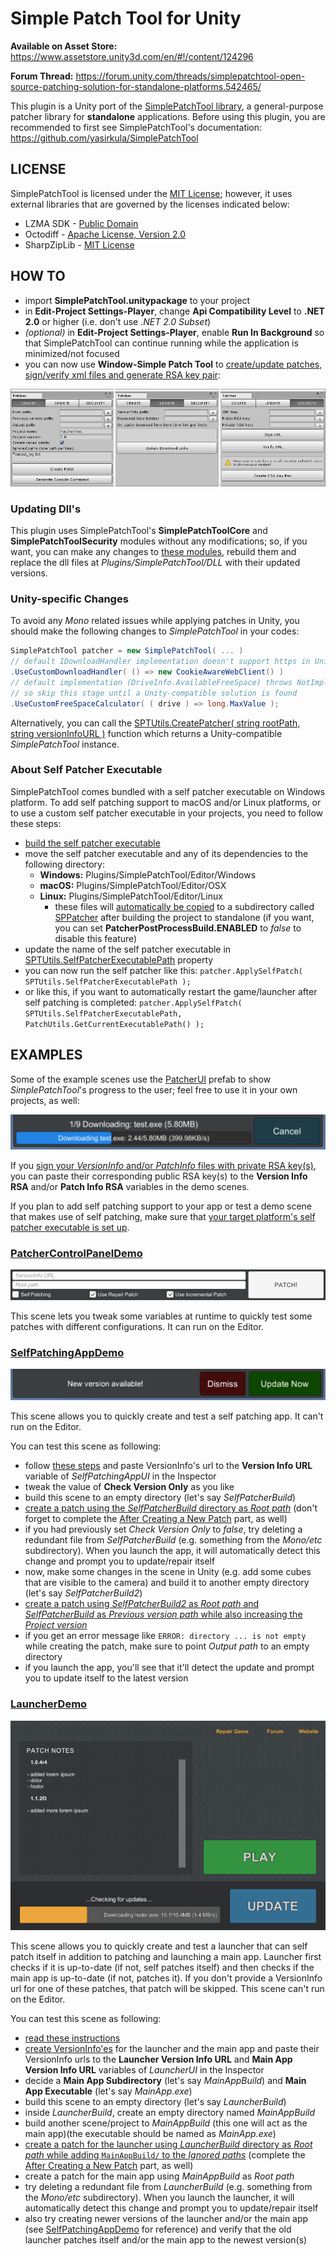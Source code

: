# Simple Patch Tool for Unity

**Available on Asset Store:** https://www.assetstore.unity3d.com/en/#!/content/124296

**Forum Thread:** https://forum.unity.com/threads/simplepatchtool-open-source-patching-solution-for-standalone-platforms.542465/

This plugin is a Unity port of the [SimplePatchTool library](https://github.com/yasirkula/SimplePatchTool), a general-purpose patcher library for **standalone** applications. Before using this plugin, you are recommended to first see SimplePatchTool's documentation: https://github.com/yasirkula/SimplePatchTool

## LICENSE

SimplePatchTool is licensed under the [MIT License](LICENSE); however, it uses external libraries that are governed by the licenses indicated below:

- LZMA SDK - [Public Domain](https://www.7-zip.org/sdk.html)
- Octodiff - [Apache License, Version 2.0](https://github.com/OctopusDeploy/Octodiff/blob/master/LICENSE.txt)
- SharpZipLib - [MIT License](https://github.com/icsharpcode/SharpZipLib/blob/master/LICENSE.txt)

## HOW TO

- import **SimplePatchTool.unitypackage** to your project
- in **Edit-Project Settings-Player**, change **Api Compatibility Level** to **.NET 2.0** or higher (i.e. don't use *.NET 2.0 Subset*)
- *(optional)* in **Edit-Project Settings-Player**, enable **Run In Background** so that SimplePatchTool can continue running while the application is minimized/not focused
- you can now use **Window-Simple Patch Tool** to [create/update patches, sign/verify xml files and generate RSA key pair](https://github.com/yasirkula/SimplePatchTool/wiki):

![editor_window](Images/editor-window.png)

### Updating Dll's

This plugin uses SimplePatchTool's **SimplePatchToolCore** and **SimplePatchToolSecurity** modules without any modifications; so, if you want, you can make any changes to [these modules](https://github.com/yasirkula/SimplePatchTool), rebuild them and replace the dll files at *Plugins/SimplePatchTool/DLL* with their updated versions.

### Unity-specific Changes

To avoid any *Mono* related issues while applying patches in Unity, you should make the following changes to *SimplePatchTool* in your codes:

```csharp
SimplePatchTool patcher = new SimplePatchTool( ... )
// default IDownloadHandler implementation doesn't support https in Unity
.UseCustomDownloadHandler( () => new CookieAwareWebClient() )
// default implementation (DriveInfo.AvailableFreeSpace) throws NotImplementedException in Unity 5.6.2,
// so skip this stage until a Unity-compatible solution is found
.UseCustomFreeSpaceCalculator( ( drive ) => long.MaxValue );
```

Alternatively, you can call the [SPTUtils.CreatePatcher( string rootPath, string versionInfoURL )](Plugins/SimplePatchTool/Scripts/SPTUtils.cs) function which returns a Unity-compatible *SimplePatchTool* instance.

### About Self Patcher Executable

SimplePatchTool comes bundled with a self patcher executable on Windows platform. To add self patching support to macOS and/or Linux platforms, or to use a custom self patcher executable in your projects, you need to follow these steps:

- [build the self patcher executable](https://github.com/yasirkula/SimplePatchTool/wiki/Creating-Self-Patcher-Executable)
- move the self patcher executable and any of its dependencies to the following directory:
  - **Windows:** Plugins/SimplePatchTool/Editor/Windows
  - **macOS:** Plugins/SimplePatchTool/Editor/OSX
  - **Linux:** Plugins/SimplePatchTool/Editor/Linux
    - these files will [automatically be copied](Plugins/SimplePatchTool/Editor/PatcherPostProcessBuild.cs) to a subdirectory called [SPPatcher](https://github.com/yasirkula/SimplePatchTool/blob/master/SimplePatchToolCore/Utilities/PatchParameters.cs) after building the project to standalone (if you want, you can set **PatcherPostProcessBuild.ENABLED** to *false* to disable this feature)
- update the name of the self patcher executable in [SPTUtils.SelfPatcherExecutablePath](Plugins/SimplePatchTool/Scripts/SPTUtils.cs) property
- you can now run the self patcher like this: `patcher.ApplySelfPatch( SPTUtils.SelfPatcherExecutablePath );`
- or like this, if you want to automatically restart the game/launcher after self patching is completed: `patcher.ApplySelfPatch( SPTUtils.SelfPatcherExecutablePath, PatchUtils.GetCurrentExecutablePath() );`

## EXAMPLES

Some of the example scenes use the [PatcherUI](Plugins/SimplePatchTool/Demo/PatcherUI.cs) prefab to show *SimplePatchTool*'s progress to the user; feel free to use it in your own projects, as well:

![patcher_ui](Images/patcher-ui.png)

If you [sign your *VersionInfo* and/or *PatchInfo* files with private RSA key(s)](https://github.com/yasirkula/SimplePatchTool/wiki/Signing-&-Verifying-Patches), you can paste their corresponding public RSA key(s) to the **Version Info RSA** and/or **Patch Info RSA** variables in the demo scenes.

If you plan to add self patching support to your app or test a demo scene that makes use of self patching, make sure that [your target platform's self patcher executable is set up](#about-self-patcher-executable).

### [PatcherControlPanelDemo](Plugins/SimplePatchTool/Demo/PatcherControlPanelDemo.cs)

![patcher_ui](Images/control-panel-demo.png)

This scene lets you tweak some variables at runtime to quickly test some patches with different configurations. It can run on the Editor.

### [SelfPatchingAppDemo](Plugins/SimplePatchTool/Demo/SelfPatchingAppDemo.cs)

![patcher_ui](Images/self-patching-app-demo.png)

This scene allows you to quickly create and test a self patching app. It can't run on the Editor.

You can test this scene as following:

- follow [these steps](https://github.com/yasirkula/SimplePatchTool/wiki/Generating-versionInfoURL) and paste VersionInfo's url to the **Version Info URL** variable of *SelfPatchingAppUI* in the Inspector
- tweak the value of **Check Version Only** as you like
- build this scene to an empty directory (let's say *SelfPatcherBuild*)
- [create a patch using the *SelfPatcherBuild* directory as *Root path*](https://github.com/yasirkula/SimplePatchTool/wiki/Creating-Patches#via-unity-plugin) (don't forget to complete the [After Creating a New Patch](https://github.com/yasirkula/SimplePatchTool/wiki/Creating-Patches#after-creating-a-new-patch) part, as well)
- if you had previously set *Check Version Only* to *false*, try deleting a redundant file from *SelfPatcherBuild* (e.g. something from the *Mono/etc* subdirectory). When you launch the app, it will automatically detect this change and prompt you to update/repair itself
- now, make some changes in the scene in Unity (e.g. add some cubes that are visible to the camera) and build it to another empty directory (let's say *SelfPatcherBuild2*)
- [create a patch using *SelfPatcherBuild2* as *Root path* and *SelfPatcherBuild* as *Previous version path* while also increasing the *Project version*](https://github.com/yasirkula/SimplePatchTool/wiki/Creating-Patches#via-unity-plugin)
- if you get an error message like `ERROR: directory ... is not empty` while creating the patch, make sure to point *Output path* to an empty directory
- if you launch the app, you'll see that it'll detect the update and prompt you to update itself to the latest version

### [LauncherDemo](Plugins/SimplePatchTool/Demo/LauncherDemo.cs)

![patcher_ui](Images/launcher-demo.png)

This scene allows you to quickly create and test a launcher that can self patch itself in addition to patching and launching a main app. Launcher first checks if it is up-to-date (if not, self patches itself) and then checks if the main app is up-to-date (if not, patches it). If you don't provide a VersionInfo url for one of these patches, that patch will be skipped. This scene can't run on the Editor.

You can test this scene as following:

- [read these instructions](https://github.com/yasirkula/SimplePatchTool/wiki/Recommended-Project-Structure)
- [create VersionInfo'es](https://github.com/yasirkula/SimplePatchTool/wiki/Generating-versionInfoURL) for the launcher and the main app and paste their VersionInfo urls to the **Launcher Version Info URL** and **Main App Version Info URL** variables of *LauncherUI* in the Inspector
- decide a **Main App Subdirectory** (let's say *MainAppBuild*) and **Main App Executable** (let's say *MainApp.exe*)
- build this scene to an empty directory (let's say *LauncherBuild*)
- inside *LauncherBuild*, create an empty directory named *MainAppBuild*
- build another scene/project to *MainAppBuild* (this one will act as the main app)(the executable should be named as *MainApp.exe*)
- [create a patch for the launcher using *LauncherBuild* directory as *Root path* while adding `MainAppBuild/` to the *Ignored paths*](https://github.com/yasirkula/SimplePatchTool/wiki/Creating-Patches#via-unity-plugin) (complete the [After Creating a New Patch](https://github.com/yasirkula/SimplePatchTool/wiki/Creating-Patches#after-creating-a-new-patch) part, as well)
- create a patch for the main app using *MainAppBuild* as *Root path*
- try deleting a redundant file from *LauncherBuild* (e.g. something from the *Mono/etc* subdirectory). When you launch the launcher, it will automatically detect this change and prompt you to update/repair itself
- also try creating newer versions of the launcher and/or the main app (see [SelfPatchingAppDemo](#selfpatchingappdemo) for reference) and verify that the old launcher patches itself and/or the main app to the newest version(s)
